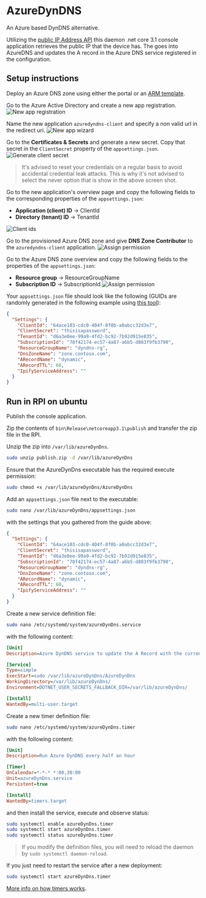 # AzureDynDNS
An Azure based DynDNS alternative. 

Utilizing the [public IP Address API](https://www.ipify.org/) this daemon .net core 3.1 console application retrieves the public IP that the device has. The goes into AzureDNS and updates the A record in the Azure DNS service registered in the configuration.

## Setup instructions

Deploy an Azure DNS zone using either the portal or an [ARM template](https://github.com/Azure/azure-quickstart-templates/tree/master/101-azure-dns-new-zone).

Go to the Azure Active Directory and create a new app registration.
![New app registration](docs/createapp-step00.png)

Name the new application `azuredyndns-client` and specify a non valid url in the redirect uri.
![New app wizard](docs/createapp-step01.png)

Go to the **Certificates & Secrets** and generate a new secret. Copy that secret in the `ClientSecret` property of the `appsettings.json`.
![Generate client secret](docs/createapp-step02.png)

> It's advised to reset your credentials on a regular basis to avoid accidental credential leak attacks. This is why it's not advised to select the never option that is show in the above screen shot.

Go to the new application's overview page and copy the following fields to the corresponding properties of the `appsettings.json`: 
- **Application (client) ID** -> ClientId
- **Directory (tenant) ID** -> TenantId

![Client ids](docs/createapp-step03.png)

Go to the provisioned Azure DNS zone and give **DNS Zone Contributor** to the `azuredyndns-client` application.
![Assign permission](docs/createapp-step04.png)

Go to the Azure DNS zone overview and copy the following fields to the properties of the `appsettings.json`:
- **Resource group** -> ResourceGroupName
- **Subscription ID** -> SubscriptionId
![Assign permission](docs/createapp-step05.png)

Your `appsettings.json` file should look like the following (GUIDs are randomly generated in the following example using [this tool](https://www.guidgenerator.com/online-guid-generator.aspx)):

``` json
{
  "Settings": {
    "ClientId": "64ace103-cdc0-404f-8f0b-a0abcc32d3e7",
    "ClientSecret": "thisisapassword",
    "TenantId": "d6a3e0ee-99a9-4fd2-bc92-7b92d915e835",
    "SubscriptionId": "78f42174-ec57-4a87-a6b5-d803f9fb3790",
    "ResourceGroupName": "dyndns-rg",
    "DnsZoneName": "zone.contoso.com",
    "ARecordName": "dynamic",
    "ARecordTTL": 60,
    "IpifyServiceAddress": ""
  }
}
```

## Run in RPI on ubuntu

Publish the console application.

Zip the contents of `bin\Release\netcoreapp3.1\publish` and transfer the zip file in the RPI.

Unzip the zip into `/var/lib/azureDynDns`.
``` bash
sudo unzip publish.zip -d /var/lib/azureDynDns
```

Ensure that the AzureDynDns executable has the required execute permission:
``` bash
sudo chmod +x /var/lib/azureDynDns/AzureDynDns
```

Add an `appsettings.json` file next to the executable:
```  bash
sudo nano /var/lib/azureDynDns/appsettings.json
```

with the settings that you gathered from the guide above:
``` json
{
  "Settings": {
    "ClientId": "64ace103-cdc0-404f-8f0b-a0abcc32d3e7",
    "ClientSecret": "thisisapassword",
    "TenantId": "d6a3e0ee-99a9-4fd2-bc92-7b92d915e835",
    "SubscriptionId": "78f42174-ec57-4a87-a6b5-d803f9fb3790",
    "ResourceGroupName": "dyndns-rg",
    "DnsZoneName": "zone.contoso.com",
    "ARecordName": "dynamic",
    "ARecordTTL": 60,
    "IpifyServiceAddress": ""
  }
}
```

Create a new service definition file:
```  bash
sudo nano /etc/systemd/system/azureDynDns.service
```

with the following content:
``` ini
[Unit]
Description=Azure DynDNS service to update the A Record with the current IP

[Service]
Type=simple
ExecStart=sudo /var/lib/azureDynDns/AzureDynDns
WorkingDirectory=/var/lib/azureDynDns/
Environment=DOTNET_USER_SECRETS_FALLBACK_DIR=/var/lib/azureDynDns/

[Install]
WantedBy=multi-user.target
```

Create a new timer definition file:
```  bash
sudo nano /etc/systemd/system/azureDynDns.timer
```
with the following content:
``` ini
[Unit]
Description=Run Azure DynDNS every half an hour

[Timer]
OnCalendar=*-*-* *:00,30:00
Unit=azureDynDns.service
Persistent=true

[Install]
WantedBy=timers.target
```

and then install the service, execute and observe status:

``` bash
sudo systemctl enable azureDynDns.timer
sudo systemctl start azureDynDns.timer
sudo systemctl status azureDynDns.timer
```

> If you modify the definition files, you will need to reload the daemon by `sudo systemctl daemon-reload`. 

If you just need to restart the service after a new deployment:

``` bash
sudo systemctl start azureDynDns.timer
```

[More info on how timers works](https://www.certdepot.net/rhel7-use-systemd-timers/).